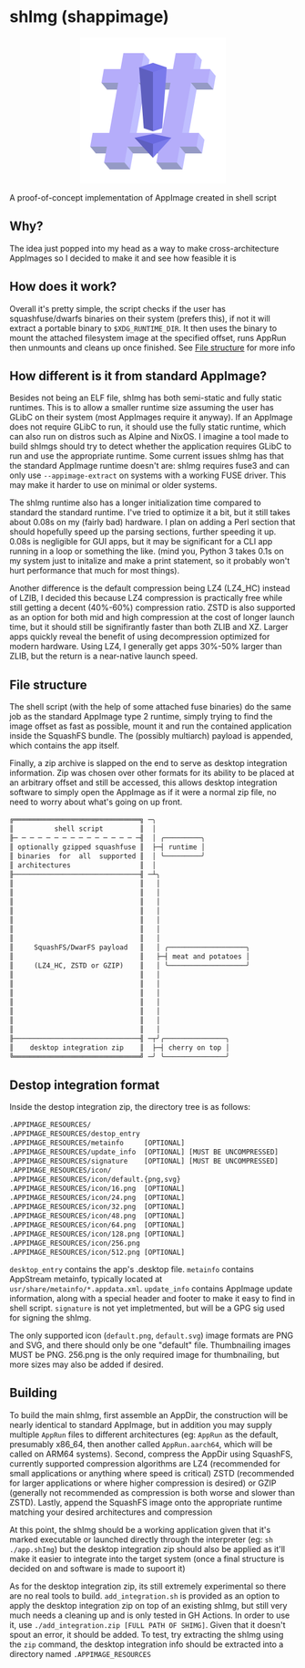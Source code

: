 # shImg (shappimage)

<p align="center"><img src="resources/shImg.svg" width=256 height="256"/></p>

A proof-of-concept implementation of AppImage created in shell script

## Why?

The idea just popped into my head as a way to make cross-architecture AppImages
so I decided to make it and see how feasible it is

## How does it work?
Overall it's pretty simple, the script checks if the user has squashfuse/dwarfs
binaries on their system (prefers this), if not it will extract a portable
binary to `$XDG_RUNTIME_DIR`. It then uses the binary to mount the attached
filesystem image at the specified offset, runs AppRun then unmounts and cleans
up once finished. See [File structure](#file-structure) for more info

## How different is it from standard AppImage?

Besides not being an ELF file, shImg has both semi-static and fully static
runtimes. This is to allow a smaller runtime size assuming the user has GLibC on
their system (most AppImages require it anyway). If an AppImage does not require
GLibC to run, it should use the fully static runtime, which can also run on
distros such as Alpine and NixOS. I imagine a tool made to build shImgs should
try to detect whether the application requires GLibC to run and use the
appropriate runtime. Some current issues shImg has that the standard AppImage
runtime doesn't are: shImg requires fuse3 and can only use `--appimage-extract`
on systems with a working FUSE driver. This may make it harder to use on minimal
or older systems.

The shImg runtime also has a longer initialization time compared to standard the
standard runtime. I've tried to optimize it a bit, but it still takes about
0.08s on my (fairly bad) hardware. I plan on adding a Perl section that should
hopefully speed up the parsing sections, further speeding it up. 0.08s is
negligible for GUI apps, but it may be significant for a CLI app running in a
loop or something the like. (mind you, Python 3 takes 0.1s on my system just to
initalize and make a print statement, so it probably won't hurt performance
that much for most things).

Another difference is the default compression being LZ4 (LZ4_HC) instead of LZIB,
I decided this because LZ4 compression is practically free while still getting
a decent (40%-60%) compression ratio. ZSTD is also supported as an option for
both mid and high compression at the cost of longer launch time, but it should
still be signifirantly faster than both ZLIB and  XZ. Larger apps quickly reveal
the benefit of using decompression optimized for modern hardware. Using LZ4, I
generally get apps 30%-50% larger than ZLIB, but the return is a near-native
launch speed.

## File structure

The shell script (with the help of some attached fuse binaries) do the same
job as the standard AppImage type 2 runtime, simply trying to find the image
offset as fast as possible, mount it and run the contained application inside
the SquashFS bundle. The (possibly multiarch) payload is appended, which
contains the app itself.

Finally, a zip archive is slapped on the end to serve as desktop integration
information. Zip was chosen over other formats for its ability to be placed at
an arbitrary offset and still be accessed, this allows desktop integration
software to simply open the AppImage as if it were a normal zip file, no need
to worry about what's going on up front.

```
╔═══════════════════════════════╗ ─╮
║          shell script         ║  │
╟─ ─ ─ ─ ─ ─ ─ ─ ─ ─ ─ ─ ─ ─ ─ ─╢  │ ╭─────────╮
║ optionally gzipped squashfuse ║  ├─┤ runtime │
║ binaries  for  all  supported ║  │ ╰─────────╯
║ architectures                 ║  │
╟───────────────────────────────╢ ─┴╮
║                               ║   │
║                               ║   │
║                               ║   │
║                               ║   │
║                               ║   │
║                               ║   │
║                               ║   │
║     SquashFS/DwarFS payload   ║   │ ╭───────────────────╮
║                               ║   ├─┤ meat and potatoes │
║     (LZ4_HC, ZSTD or GZIP)    ║   │ ╰───────────────────╯
║                               ║   │
║                               ║   │
║                               ║   │
║                               ║   │
║                               ║   │
║                               ║   │
║                               ║   │
╟───────────────────────────────╢ ─┬╯╭───────────────╮
║    desktop integration zip    ║  ├─┤ cherry on top │
╚═══════════════════════════════╝ ─╯ ╰───────────────╯
```

## Destop integration format

Inside the destop integration zip, the directory tree is as follows:
```
.APPIMAGE_RESOURCES/
.APPIMAGE_RESOURCES/destop_entry
.APPIMAGE_RESOURCES/metainfo     [OPTIONAL]
.APPIMAGE_RESOURCES/update_info  [OPTIONAL] [MUST BE UNCOMPRESSED]
.APPIMAGE_RESOURCES/signature    [OPTIONAL] [MUST BE UNCOMPRESSED]
.APPIMAGE_RESOURCES/icon/
.APPIMAGE_RESOURCES/icon/default.{png,svg}
.APPIMAGE_RESOURCES/icon/16.png  [OPTIONAL]
.APPIMAGE_RESOURCES/icon/24.png  [OPTIONAL]
.APPIMAGE_RESOURCES/icon/32.png  [OPTIONAL]
.APPIMAGE_RESOURCES/icon/48.png  [OPTIONAL]
.APPIMAGE_RESOURCES/icon/64.png  [OPTIONAL]
.APPIMAGE_RESOURCES/icon/128.png [OPTIONAL]
.APPIMAGE_RESOURCES/icon/256.png
.APPIMAGE_RESOURCES/icon/512.png [OPTIONAL]
```

`desktop_entry` contains the app's .desktop file. `metainfo` contains AppStream
metainfo, typically located at `usr/share/metainfo/*.appdata.xml`. `update_info`
contains AppImage update information, along with a special header and footer to
make it easy to find in shell script. `signature` is not yet impletmented, but
will be a GPG sig used for signing the shImg.

The only supported icon (`default.png`, `default.svg`) image formats are PNG
and SVG, and there should only be one "default" file. Thumbnailing images MUST
be PNG. 256.png is the only required image for thumbnailing, but more sizes may
also be added if desired.

## Building

To build the main shImg, first assemble an AppDir, the construction will be
nearly identical to standard AppImage, but in addition you may supply multiple
`AppRun` files to different architectures (eg: `AppRun` as the default,
presumably x86_64, then another called `AppRun.aarch64`, which will be called
on ARM64 systems). Second, compress the AppDir using SquashFS, currently
supported compression algorithms are LZ4 (recommended for small applications or
anything where speed is critical) ZSTD (recommended for larger applications or
where higher compression is desired) or GZIP (generally not recommended as
compression is both worse and slower than ZSTD). Lastly, append the SquashFS
image onto the appropriate runtime matching your desired architectures and
compression

At this point, the shImg should be a working application given that it's marked
executable or launched directly through the interpreter (eg: `sh ./app.shImg`)
but the desktop integration zip should also be applied as it'll make it easier
to integrate into the target system (once a final structure is decided on and
software is made to supoort it)

As for the desktop integration zip, its still extremely experimental so there
are no real tools to build. `add_integration.sh` is provided as an option to
apply the desktop integration zip on top of an existing shImg, but still very
much needs a cleaning up and is only tested in GH Actions. In order to use it,
use `./add_integration.zip [FULL PATH OF SHIMG]`. Given that it doesn't spout
an error, it should be added. To test, try extracting the shImg using the `zip`
command, the desktop integration info should be extracted into a directory
named `.APPIMAGE_RESOURCES`
